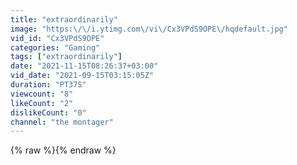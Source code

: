 ```yaml
---
title: "extraordinarily"
image: "https:\/\/i.ytimg.com\/vi\/Cx3VPdS9OPE\/hqdefault.jpg"
vid_id: "Cx3VPdS9OPE"
categories: "Gaming"
tags: ["extraordinarily"]
date: "2021-11-15T08:26:37+03:00"
vid_date: "2021-09-15T03:15:05Z"
duration: "PT37S"
viewcount: "8"
likeCount: "2"
dislikeCount: "0"
channel: "the montager"
---
```

{% raw %}{% endraw %}
